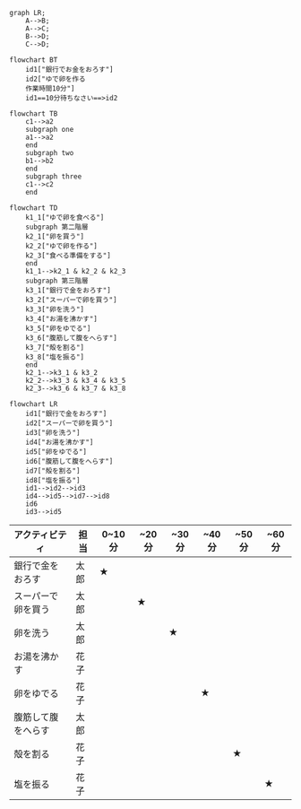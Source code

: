 ```mermaid
graph LR;
    A-->B;
    A-->C;
    B-->D;
    C-->D;
```

```mermaid
flowchart BT
    id1["銀行でお金をおろす"]
    id2["ゆで卵を作る
    作業時間10分"]
    id1==10分待ちなさい==>id2
```

```mermaid
flowchart TB
    c1-->a2
    subgraph one
    a1-->a2
    end
    subgraph two
    b1-->b2
    end
    subgraph three
    c1-->c2
    end
```

```mermaid
flowchart TD
    k1_1["ゆで卵を食べる"]
    subgraph 第二階層
    k2_1["卵を買う"]
    k2_2["ゆで卵を作る"]
    k2_3["食べる準備をする"]
    end
    k1_1-->k2_1 & k2_2 & k2_3
    subgraph 第三階層
    k3_1["銀行で金をおろす"]
    k3_2["スーパーで卵を買う"]
    k3_3["卵を洗う"]
    k3_4["お湯を沸かす"]
    k3_5["卵をゆでる"]
    k3_6["腹筋して腹をへらす"]
    k3_7["殻を割る"]
    k3_8["塩を振る"]
    end
    k2_1-->k3_1 & k3_2
    k2_2-->k3_3 & k3_4 & k3_5
    k2_3-->k3_6 & k3_7 & k3_8
```

```mermaid
flowchart LR
    id1["銀行で金をおろす"]
    id2["スーパーで卵を買う"]
    id3["卵を洗う"]
    id4["お湯を沸かす"]
    id5["卵をゆでる"]
    id6["腹筋して腹をへらす"]
    id7["殻を割る"]
    id8["塩を振る"]
    id1-->id2-->id3
    id4-->id5-->id7-->id8
    id6
    id3-->id5
```

|アクティビティ|担当|0~10分|~20分|~30分|~40分|~50分|~60分|
|---|---|---|---|---|---|---|---|
|銀行で金をおろす|太郎|★|
|スーパーで卵を買う|太郎| |★|
|卵を洗う|太郎| | |★
|お湯を沸かす|花子|
|卵をゆでる|花子| | | |★|
|腹筋して腹をへらす|太郎|
|殻を割る|花子| | | | |★|
|塩を振る|花子| | | | | |★|